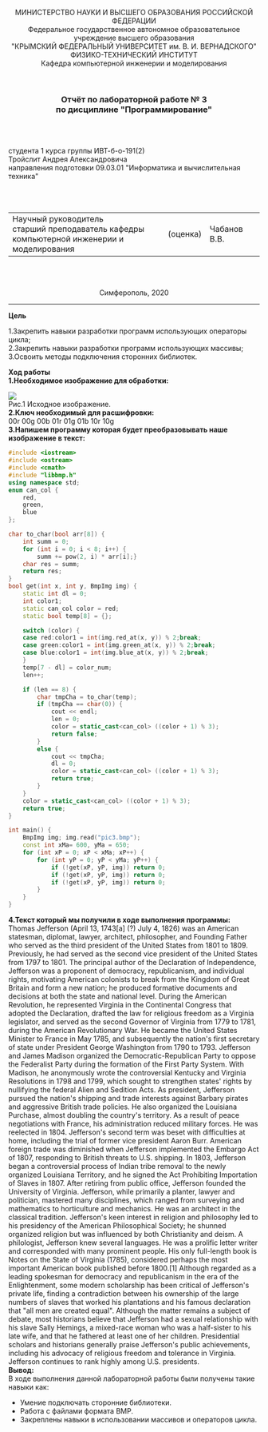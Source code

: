 <p align="center">МИНИСТЕРСТВО НАУКИ  И ВЫСШЕГО ОБРАЗОВАНИЯ РОССИЙСКОЙ ФЕДЕРАЦИИ<br>
Федеральное государственное автономное образовательное учреждение высшего образования<br>
"КРЫМСКИЙ ФЕДЕРАЛЬНЫЙ УНИВЕРСИТЕТ им. В. И. ВЕРНАДСКОГО"<br>
ФИЗИКО-ТЕХНИЧЕСКИЙ ИНСТИТУТ<br>
Кафедра компьютерной инженерии и моделирования</p>
<br>
<h3 align="center">Отчёт по лабораторной работе № 3<br> по дисциплине "Программирование"</h3>
<br><br>
<p>студента 1 курса группы ИВТ-б-о-191(2)<br>
Тройслит Андрея Александровича<br>
направления подготовки 09.03.01 "Информатика и вычислительная техника"</p>
<br><br>
<table>
<tr><td>Научный руководитель<br> старший преподаватель кафедры<br> компьютерной инженерии и моделирования</td>
<td>(оценка)</td>
<td>Чабанов В.В.</td>
</tr>
</table>
<br><br>
<p align="center">Симферополь, 2020</p>
<hr>  

**Цель**  

1.Закрепить навыки разработки программ использующих операторы цикла;  
2.Закрепить навыки разработки программ использующих массивы;  
3.Освоить методы подключения сторонних библиотек.  

**Ход работы**  
**1.Необходимое изображение для обработки:**  

![](https://raw.githubusercontent.com/Troislit/Laboratornye/master/%D0%A4%D0%BE%D1%82%D0%BE%20%D0%B4%D0%BB%D1%8F%20%D0%BB%D0%B0%D0%B1/%D0%BB%D0%B0%D0%B1%D0%B0%203/%D0%98%D1%81%D1%85%D0%BE%D0%B4%D0%BD%D0%BE%D0%B5%20%D0%B8%D0%B7%D0%BE%D0%B1%D1%80%D0%B0%D0%B6%D0%B5%D0%BD%D0%B8%D0%B5.bmp)  
Рис.1 Исходное изображение.  
**2.Ключ необходимый для расшифровки:**  
00r 00g 00b 01r 01g 01b 10r 10g  
**3.Напишем программу которая будет преобразовывать наше изображение в текст:**  

```c++
#include <iostream>
#include <ostream>
#include <cmath>
#include "libbmp.h"
using namespace std;
enum can_col {
    red,
    green,
    blue
};

char to_char(bool arr[8]) {
    int summ = 0;
    for (int i = 0; i < 8; i++) {
        summ += pow(2, i) * arr[i];}
    char res = summ;
    return res;
}
bool get(int x, int y, BmpImg img) {
    static int dl = 0;
    int color1;
    static can_col color = red;
    static bool temp[8] = {};

    switch (color) {
    case red:color1 = int(img.red_at(x, y)) % 2;break;
    case green:color1 = int(img.green_at(x, y)) % 2;break;
    case blue:color1 = int(img.blue_at(x, y)) % 2;break;
    }
    temp[7 - dl] = color_num;
    len++;

    if (len == 8) {
        char tmpCha = to_char(temp);
        if (tmpCha == char(0)) {
            cout << endl;
            len = 0;
            color = static_cast<can_col> ((color + 1) % 3);
            return false;
        }
        else {
            cout << tmpCha;
            dl = 0;
            color = static_cast<can_col> ((color + 1) % 3);
            return true;
        }
    }
    color = static_cast<can_col> ((color + 1) % 3);
    return true;
}

int main() {
    BmpImg img; img.read("pic3.bmp");
    const int xMa= 600, yMa = 650;
    for (int xP = 0; xP < xMa; xP++) {
        for (int yP = 0; yP < yMa; yP++) {
            if (!get(xP, yP, img)) return 0;
            if (!get(xP, yP, img)) return 0;
            if (!get(xP, yP, img)) return 0;
        }
    }
}
```  

**4.Текст который мы получили в ходе выполнения программы:**  
Thomas Jefferson (April 13, 1743[a] (?) July 4, 1826) was an American statesman, diplomat, lawyer, architect, philosopher, and Founding Father who served as the third president of the United States from 1801 to 1809. Previously, he had served as the second vice president of the United States from 1797 to 1801. The principal author of the Declaration of Independence, Jefferson was a proponent of democracy, republicanism, and individual rights, motivating American colonists to break from the Kingdom of Great Britain and form a new nation; he produced formative documents and decisions at both the state and national level. During the American Revolution, he represented Virginia in the Continental Congress that adopted the Declaration, drafted the law for religious freedom as a Virginia legislator, and served as the second Governor of Virginia from 1779 to 1781, during the American Revolutionary War. He became the United States Minister to France in May 1785, and subsequently the nation's first secretary of state under President George Washington from 1790 to 1793. Jefferson and James Madison organized the Democratic-Republican Party to oppose the Federalist Party during the formation of the First Party System. With Madison, he anonymously wrote the controversial Kentucky and Virginia Resolutions in 1798 and 1799, which sought to strengthen states' rights by nullifying the federal Alien and Sedition Acts. As president, Jefferson pursued the nation's shipping and trade interests against Barbary pirates and aggressive British trade policies. He also organized the Louisiana Purchase, almost doubling the country's territory. As a result of peace negotiations with France, his administration reduced military forces. He was reelected in 1804. Jefferson's second term was beset with difficulties at home, including the trial of former vice president Aaron Burr. American foreign trade was diminished when Jefferson implemented the Embargo Act of 1807, responding to British threats to U.S. shipping. In 1803, Jefferson began a controversial process of Indian tribe removal to the newly organized Louisiana Territory, and he signed the Act Prohibiting Importation of Slaves in 1807. After retiring from public office, Jefferson founded the University of Virginia. Jefferson, while primarily a planter, lawyer and politician, mastered many disciplines, which ranged from surveying and mathematics to horticulture and mechanics. He was an architect in the classical tradition. Jefferson's keen interest in religion and philosophy led to his presidency of the American Philosophical Society; he shunned organized religion but was influenced by both Christianity and deism. A philologist, Jefferson knew several languages. He was a prolific letter writer and corresponded with many prominent people. His only full-length book is Notes on the State of Virginia (1785), considered perhaps the most important American book published before 1800.[1] Although regarded as a leading spokesman for democracy and republicanism in the era of the Enlightenment, some modern scholarship has been critical of Jefferson's private life, finding a contradiction between his ownership of the large numbers of slaves that worked his plantations and his famous declaration that "all men are created equal". Although the matter remains a subject of debate, most historians believe that Jefferson had a sexual relationship with his slave Sally Hemings, a mixed-race woman who was a half-sister to his late wife, and that he fathered at least one of her children. Presidential scholars and historians generally praise Jefferson's public achievements, including his advocacy of religious freedom and tolerance in Virginia. Jefferson continues to rank highly among U.S. presidents.  
**Вывод:**  
В ходе выполнения данной лабораторной работы были получены такие навыки как:  
+ Умение подключать сторонние библиотеки.  
+ Работа с файлами формата BMP.  
+ Закреплены навыки в использовании массивов и операторов цикла.  